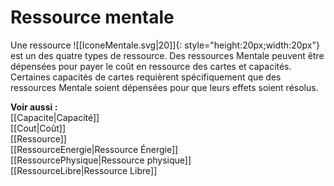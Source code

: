 # Ressource mentale
Une ressource ![[IconeMentale.svg|20]]{: style="height:20px;width:20px"} est un des quatre types de ressource. Des ressources Mentale peuvent être dépensées pour payer le coût en ressource des cartes et capacités. Certaines capacités de cartes requièrent spécifiquement que des ressources Mentale soient dépensées pour que leurs effets soient résolus. 

**Voir aussi :**  
[[Capacite|Capacité]]  
[[Cout|Coût]]  
[[Ressource]]  
[[RessourceEnergie|Ressource Énergie]]  
[[RessourcePhysique|Ressource physique]]  
[[RessourceLibre|Ressource Libre]]